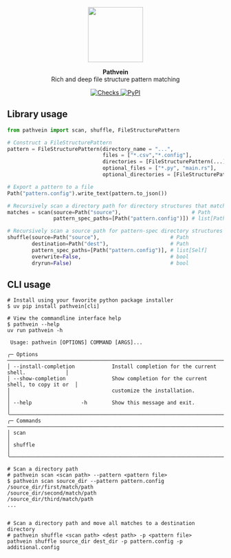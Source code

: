 <!-- markdownlint-disable MD033 MD041 -->
<div align="center">
  <picture>
    <img alt="" src="logo.png" width="128">
  </picture>
  <p>
    <b>Pathvein</b>
    <br />
    Rich and deep file structure pattern matching
  </p>
  <p>
    <a href="https://github.com/alexjbuck/pathvein/actions/workflows/check.yaml">
      <img alt="Checks" src="https://github.com/alexjbuck/pathvein/actions/workflows/check.yaml/badge.svg">
    </a>
    <a href="https://pypi.org/project/pathvein/">
      <img alt="PyPI" src="https://img.shields.io/pypi/v/pathvein?color=yellow">
    </a>
  </p>
</div>
<!-- markdownlint-restore MD033 MD041 -->

## Library usage

```python
from pathvein import scan, shuffle, FileStructurePattern

# Construct a FileStructurePattern
pattern = FileStructurePattern(directory_name = "...",                            # str
                               files = ["*.csv","*.config"],                      # list[str]
                               directories = [FileStructurePattern(...)],         # list[Self]
                               optional_files = ["*.py", "main.rs"],              # list[str]
                               optional_directories = [FileStructurePattern(...)] # list[Self]

# Export a pattern to a file
Path("pattern.config").write_text(pattern.to_json())

# Recursively scan a directory path for directory structures that match the requirements
matches = scan(source=Path("source"),                       # Path
               pattern_spec_paths=[Path("pattern.config")]) # list[Path]

# Recursively scan a source path for pattern-spec directory structures and copy them to the destination
shuffle(source=Path("source"),                       # Path
        destination=Path("dest"),                    # Path
        pattern_spec_paths=[Path("pattern.config")], # list[Self]
        overwrite=False,                             # bool
        dryrun=False)                                # bool
```

## CLI usage

```shell
# Install using your favorite python package installer
$ uv pip install pathvein[cli]

# View the commandline interface help
$ pathvein --help
uv run pathvein -h

 Usage: pathvein [OPTIONS] COMMAND [ARGS]...

╭─ Options ─────────────────────────────────────────────────────────────────────────────╮
│ --install-completion            Install completion for the current shell.             │
│ --show-completion               Show completion for the current shell, to copy it or  │
│                                 customize the installation.                           │
│ --help                -h        Show this message and exit.                           │
╰───────────────────────────────────────────────────────────────────────────────────────╯
╭─ Commands ────────────────────────────────────────────────────────────────────────────╮
│ scan                                                                                  │
│ shuffle                                                                               │
╰───────────────────────────────────────────────────────────────────────────────────────╯

# Scan a directory path
# pathvein scan <scan path> --pattern <pattern file>
$ pathvein scan source_dir --pattern pattern.config
/source_dir/first/match/path
/source_dir/second/match/path
/source_dir/third/match/path
...


# Scan a directory path and move all matches to a destination directory
# pathvein shuffle <scan path> <dest path> -p <pattern file>
pathvein shuffle source_dir dest_dir -p pattern.config -p additional.config
```

